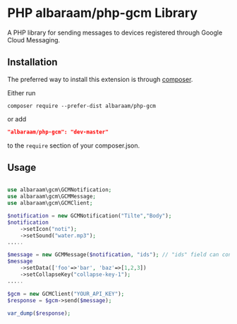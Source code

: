 # PHP albaraam/php-gcm Library

A PHP library for sending messages to devices registered through Google Cloud Messaging.


Installation
------------

The preferred way to install this extension is through [composer](http://getcomposer.org/download/).

Either run

```
composer require --prefer-dist albaraam/php-gcm
```

or add

```json
"albaraam/php-gcm": "dev-master"
```

to the `require` section of your composer.json.


Usage
------------

```php

use albaraam\gcm\GCMNotification;
use albaraam\gcm\GCMMessage;
use albaraam\gcm\GCMClient;

$notification = new GCMNotification("Tilte","Body");
$notification
	->setIcon("noti");
	->setSound("water.mp3");
.....

$message = new GCMMessage($notification, "ids"); // "ids" field can contain a array/single registration token or a topic key
$message
	->setData(['foo'=>'bar', 'baz'=>[1,2,3])
	->setCollapseKey("collapse-key-1");
.....

$gcm = new GCMClient("YOUR_API_KEY"); 
$response = $gcm->send($message);

var_dump($response);

```